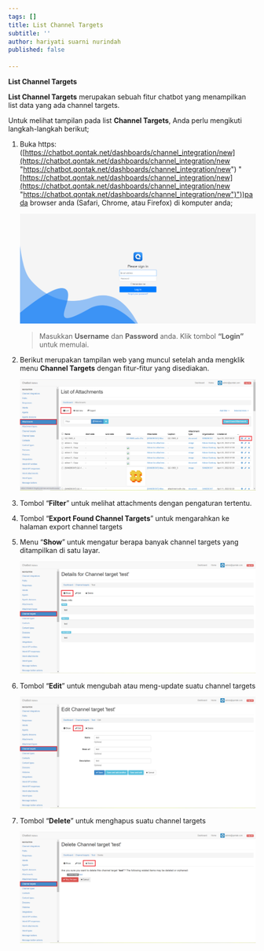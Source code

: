 ```yaml
---
tags: []
title: List Channel Targets
subtitle: ''
author: hariyati suarni nurindah
published: false

---
```

**List Channel Targets**

**List Channel Targets** merupakan sebuah fitur chatbot yang menampilkan list data yang ada channel targets.

Untuk melihat tampilan pada list **Channel Targets**, Anda perlu mengikuti langkah-langkah berikut;

1. Buka https: ([https://chatbot.qontak.net/dashboards/channel_integration/new](https://chatbot.qontak.net/dashboards/channel_integration/new "https://chatbot.qontak.net/dashboards/channel_integration/new") "[https://chatbot.qontak.net/dashboards/channel_integration/new](https://chatbot.qontak.net/dashboards/channel_integration/new "https://chatbot.qontak.net/dashboards/channel_integration/new")"))pada browser anda (Safari, Chrome, atau Firefox) di komputer anda;

   ![](/uploads/channell.PNG)

   > Masukkan **Username** dan **Password** anda. Klik tombol **“Login”** untuk memulai.
2. Berikut merupakan tampilan web yang muncul setelah anda mengklik menu **Channel Targets** dengan fitur-fitur yang disediakan.

   ![](/uploads/attachmentupdate1.PNG)
3. Tombol “**Filter**” untuk melihat attachments dengan pengaturan tertentu.
4. Tombol “**Export Found Channel Targets**” untuk mengarahkan ke halaman export channel targets
5. Menu “**Show**” untuk mengatur berapa banyak channel targets yang ditampilkan di satu layar.

   ![](/uploads/channeltypesupdate2.PNG)
6. Tombol “**Edit**” untuk mengubah atau meng-update suatu channel targets

   ![](/uploads/channeltypesupdate3.PNG)
7. Tombol “**Delete**” untuk menghapus suatu channel targets

   ![](/uploads/channeltypesupdate4.PNG)